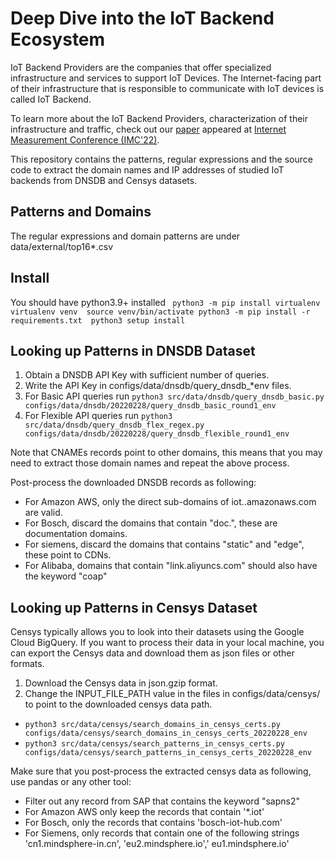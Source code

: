 # Deep Dive into the IoT Backend Ecosystem

IoT Backend Providers are the companies that offer specialized infrastructure and services to support IoT Devices. The
Internet-facing part of their infrastructure that is responsible to communicate with IoT devices is called IoT Backend.

To learn more about the IoT Backend Providers, characterization of their infrastructure and traffic, check out our [paper](https://dl.acm.org/doi/10.1145/3517745.3561431) appeared at [Internet Measurement Conference (IMC'22)](https://conferences.sigcomm.org/imc/2022/accepted/).

This repository contains the patterns, regular expressions and the source code to extract the domain names and IP
addresses of studied IoT backends from DNSDB and Censys datasets. 



## Patterns and Domains

The regular expressions and domain patterns are under data/external/top16*.csv

## Install

You should have python3.9+ installed
`
    python3 -m pip install virtualenv 
    virtualenv venv 
    source venv/bin/activate
    python3 -m pip install -r requirements.txt 
    python3 setup install`

## Looking up Patterns in DNSDB Dataset

1. Obtain a DNSDB API Key with sufficient number of queries.
2. Write the API Key in configs/data/dnsdb/query_dnsdb_*env files.
3. For Basic API queries
   run `python3 src/data/dnsdb/query_dnsdb_basic.py configs/data/dnsdb/20220228/query_dnsdb_basic_round1_env`
4. For Flexible API queries
   run `python3 src/data/dnsdb/query_dnsdb_flex_regex.py configs/data/dnsdb/20220228/query_dnsdb_flexible_round1_env`

Note that CNAMEs records point to other domains, this means that you may need to extract those domain names and repeat
the above process.

Post-process the downloaded DNSDB records as following:

- For Amazon AWS, only the direct sub-domains of iot.<region>.amazonaws.com are valid.
- For Bosch, discard the domains that contain "doc.", these are documentation domains.
- For siemens, discard the domains that contains "static" and "edge", these point to CDNs.
- For Alibaba, domains that contain "link.aliyuncs.com" should also have the keyword "coap"

## Looking up Patterns in Censys Dataset

Censys typically allows you to look into their datasets using the Google Cloud BigQuery. If you want to process their
data in your local machine, you can export the Censys data and download them as json files or other formats.

1. Download the Censys data in json.gzip format.
2. Change the INPUT_FILE_PATH value in the files in configs/data/censys/ to point to the downloaded censys data path.

- `python3 src/data/censys/search_domains_in_censys_certs.py configs/data/censys/search_domains_in_censys_certs_20220228_env`
- `python3 src/data/censys/search_patterns_in_censys_certs.py configs/data/censys/search_patterns_in_censys_certs_20220228_env`

Make sure that you post-process the extracted censys data as following, use pandas or any other tool:

- Filter out any record from SAP that contains the keyword "sapns2"
- For Amazon AWS only keep the records that contain '\*.iot'
- For Bosch, only the records that contains 'bosch-iot-hub.com'
- For Siemens, only records that contain one of the following strings 'cn1.mindsphere-in.cn', 'eu2.mindsphere.io','
  eu1.mindsphere.io'
